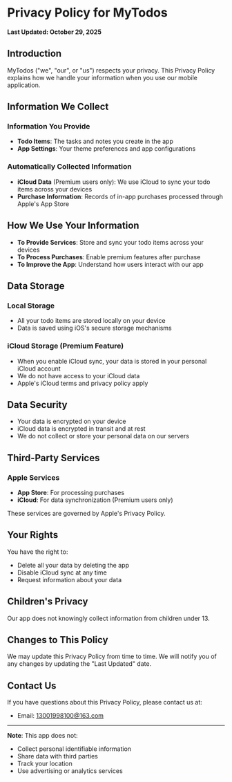 # Privacy Policy for MyTodos

**Last Updated: October 29, 2025**

## Introduction

MyTodos ("we", "our", or "us") respects your privacy. This Privacy Policy explains how we handle your information when you use our mobile application.

## Information We Collect

### Information You Provide
- **Todo Items**: The tasks and notes you create in the app
- **App Settings**: Your theme preferences and app configurations

### Automatically Collected Information
- **iCloud Data** (Premium users only): We use iCloud to sync your todo items across your devices
- **Purchase Information**: Records of in-app purchases processed through Apple's App Store

## How We Use Your Information

- **To Provide Services**: Store and sync your todo items across your devices
- **To Process Purchases**: Enable premium features after purchase
- **To Improve the App**: Understand how users interact with our app

## Data Storage

### Local Storage
- All your todo items are stored locally on your device
- Data is saved using iOS's secure storage mechanisms

### iCloud Storage (Premium Feature)
- When you enable iCloud sync, your data is stored in your personal iCloud account
- We do not have access to your iCloud data
- Apple's iCloud terms and privacy policy apply

## Data Security

- Your data is encrypted on your device
- iCloud data is encrypted in transit and at rest
- We do not collect or store your personal data on our servers

## Third-Party Services

### Apple Services
- **App Store**: For processing purchases
- **iCloud**: For data synchronization (Premium users only)

These services are governed by Apple's Privacy Policy.

## Your Rights

You have the right to:
- Delete all your data by deleting the app
- Disable iCloud sync at any time
- Request information about your data

## Children's Privacy

Our app does not knowingly collect information from children under 13.

## Changes to This Policy

We may update this Privacy Policy from time to time. We will notify you of any changes by updating the "Last Updated" date.

## Contact Us

If you have questions about this Privacy Policy, please contact us at:
- Email: 13001998100@163.com

---

**Note**: This app does not:
- Collect personal identifiable information
- Share data with third parties
- Track your location
- Use advertising or analytics services
